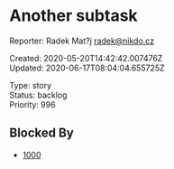 # Another subtask

Reporter: Radek Mat?j <radek@nikdo.cz>  

Created: 2020-05-20T14:42:42.007476Z  
Updated: 2020-06-17T08:04:04.655725Z

Type: story  
Status: backlog  
Priority: 996

## Blocked By
- [1000](1000.md "Add favorite spots")
